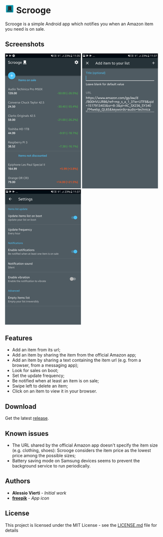# [<img src="/demo/icon.png" width=30>](https://github.com/alessiovierti/amazon-deals-notifier) Scrooge

Scrooge is a simple Android app which notifies you when an Amazon item you need is on sale.

## Screenshots

[<img src="/demo/home.png" alt="Home page" width=250>](/demo/home.png)
[<img src="/demo/add_item.png" alt="Add an item page" width="250" />](/demo/add_item.png)
[<img src="/demo/settings.png" alt="Settings" width="250" />](/demo/settings.png)

## Features

- Add an item from its url;
- Add an item by sharing the item from the official Amazon app;
- Add an item by sharing a text containing the item url (e.g. from a browser, from a messaging app);
- Look for sales on boot;
- Set the update frequency;
- Be notified when at least an item is on sale;
- Swipe left to delete an item;
- Click on an item to view it in your browser.

## Download

Get the latest [release](https://github.com/alessiovierti/amazon-deals-notifier/releases).

## Known issues

- The URL shared by the official Amazon app doesn't specify the item size (e.g. clothing, shoes): Scrooge considers the item price as the lowest price among the possible sizes;
- Battery saving mode on Samsung devices seems to prevent the background service to run periodically.

## Authors

* **Alessio Vierti** - *Initial work*
* **[freepik](https://www.flaticon.com/authors/freepik)** - *App icon*

## License

This project is licensed under the MIT License - see the [LICENSE.md](LICENSE.md) file for details
